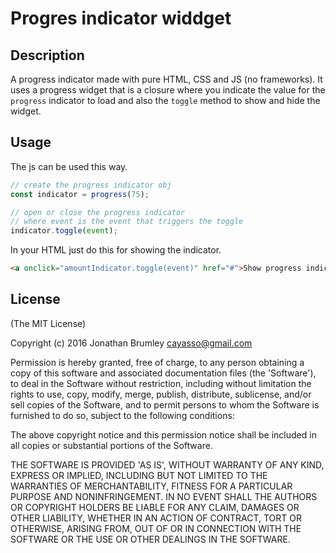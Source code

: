 # Progres indicator widdget

## Description
A progress indicator made with pure HTML, CSS and JS (no frameworks).
It uses a progress widget that is a closure where you indicate the value for the `progress` indicator to load and also the `toggle` method to show and hide the widget.

## Usage

The js can be used this way.

```js
// create the progress indicator obj
const indicator = progress(75);

// open or close the progress indicator
// where event is the event that triggers the toggle
indicator.toggle(event);
```

In your HTML just do this for showing the indicator.

```html
<a onclick="amountIndicator.toggle(event)" href="#">Show progress indicator</a>
```

## License
(The MIT License)

Copyright (c) 2016 Jonathan Brumley <cayasso@gmail.com>

Permission is hereby granted, free of charge, to any person obtaining a copy of this software and associated documentation files (the 'Software'), to deal in the Software without restriction, including without limitation the rights to use, copy, modify, merge, publish, distribute, sublicense, and/or sell copies of the Software, and to permit persons to whom the Software is furnished to do so, subject to the following conditions:

The above copyright notice and this permission notice shall be included in all copies or substantial portions of the Software.

THE SOFTWARE IS PROVIDED 'AS IS', WITHOUT WARRANTY OF ANY KIND, EXPRESS OR IMPLIED, INCLUDING BUT NOT LIMITED TO THE WARRANTIES OF MERCHANTABILITY, FITNESS FOR A PARTICULAR PURPOSE AND NONINFRINGEMENT. IN NO EVENT SHALL THE AUTHORS OR COPYRIGHT HOLDERS BE LIABLE FOR ANY CLAIM, DAMAGES OR OTHER LIABILITY, WHETHER IN AN ACTION OF CONTRACT, TORT OR OTHERWISE, ARISING FROM, OUT OF OR IN CONNECTION WITH THE SOFTWARE OR THE USE OR OTHER DEALINGS IN THE SOFTWARE.
